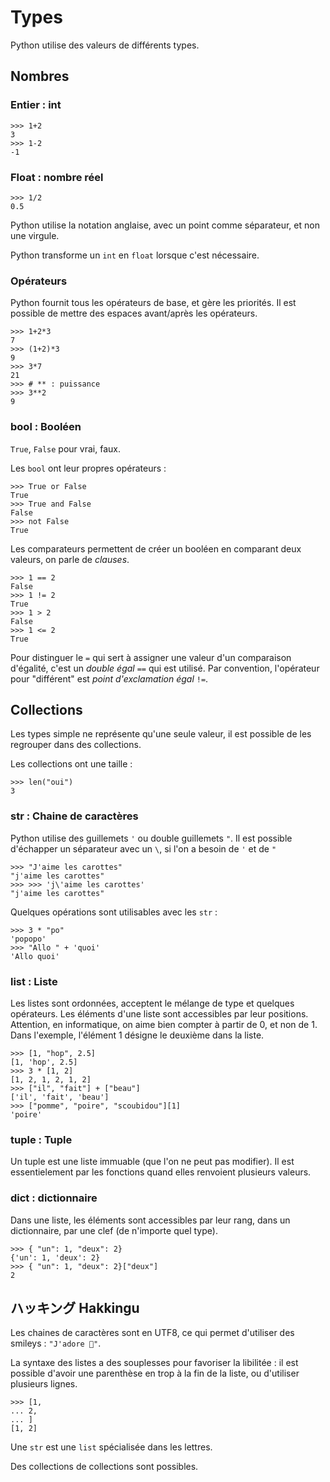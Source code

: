 # Types

Python utilise des valeurs de différents types.

## Nombres

### Entier : int

```
>>> 1+2
3
>>> 1-2
-1
```

### Float : nombre réel

```
>>> 1/2
0.5
```

Python utilise la notation anglaise, avec un point comme séparateur, et non une virgule.

Python transforme un `int` en `float` lorsque c'est nécessaire.

### Opérateurs

Python fournit tous les opérateurs de base, et gère les priorités.
Il est possible de mettre des espaces avant/après les opérateurs.

```
>>> 1+2*3
7
>>> (1+2)*3
9
>>> 3*7
21
>>> # ** : puissance
>>> 3**2
9
```

### bool : Booléen

`True`, `False` pour vrai, faux.

Les `bool` ont leur propres opérateurs :

```
>>> True or False
True
>>> True and False
False
>>> not False
True
```

Les comparateurs permettent de créer un booléen en comparant deux valeurs, on parle de *clauses*.

```
>>> 1 == 2
False
>>> 1 != 2
True
>>> 1 > 2
False
>>> 1 <= 2
True
```

Pour distinguer le `=` qui sert à assigner une valeur d'un comparaison d'égalité, c'est un *double égal* `==` qui est utilisé.
Par convention, l'opérateur pour "différent" est *point d'exclamation égal* `!=`.

## Collections

Les types simple ne représente qu'une seule valeur, il est possible de les regrouper dans des collections.

Les collections ont une taille :

```
>>> len("oui")
3
```

### str : Chaine de caractères

Python utilise des guillemets `'` ou double guillemets `"`.
Il est possible d'échapper un séparateur avec un `\`, si l'on a besoin de `'` et de `"`

```
>>> "J'aime les carottes"
"j'aime les carottes"
>>> >>> 'j\'aime les carottes'
"j'aime les carottes"
```

Quelques opérations sont utilisables avec les `str` :

```
>>> 3 * "po"
'popopo'
>>> "Allo " + 'quoi'
'Allo quoi'
```

### list : Liste

Les listes sont ordonnées, acceptent le mélange de type et quelques opérateurs.
Les éléments d'une liste sont accessibles par leur positions.
Attention, en informatique, on aime bien compter à partir de 0, et non de 1.
Dans l'exemple, l'élément 1 désigne le deuxième dans la liste.

```
>>> [1, "hop", 2.5]
[1, 'hop', 2.5]
>>> 3 * [1, 2]
[1, 2, 1, 2, 1, 2]
>>> ["il", "fait"] + ["beau"]
['il', 'fait', 'beau']
>>> ["pomme", "poire", "scoubidou"][1]
'poire'
```

### tuple : Tuple

Un tuple est une liste immuable (que l'on ne peut pas modifier).
Il est essentielement par les fonctions quand elles renvoient plusieurs valeurs.

### dict : dictionnaire

Dans une liste, les éléments sont accessibles par leur rang, dans un dictionnaire, par une clef (de n'importe quel type).

```
>>> { "un": 1, "deux": 2}
{'un': 1, 'deux': 2}
>>> { "un": 1, "deux": 2}["deux"]
2
```

## ハッキング Hakkingu

Les chaines de caractères sont en UTF8, ce qui permet d'utiliser des smileys : `"J'adore 🐍"`.

La syntaxe des listes a des souplesses pour favoriser la libilitée : il est possible d'avoir une parenthèse en trop à la fin de la liste, ou d'utiliser plusieurs lignes.

```
>>> [1,
... 2,
... ]
[1, 2]
```

Une `str` est une `list` spécialisée dans les lettres.

Des collections de collections sont possibles.
